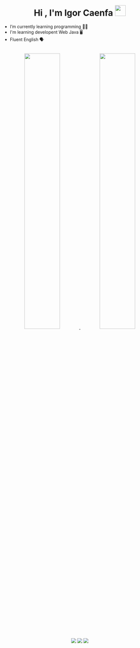 <h1 align="center" >Hi , I'm Igor Caenfa <img src="https://media.giphy.com/media/hvRJCLFzcasrR4ia7z/giphy.gif" width="35"></h1>

- I’m currently learning programming :man_technologist:
- I'm learning developent Web Java :desktop_computer:
- Fluent English :speaking_head:






 <br>
<div align="center">
<a href="https://github.com/IgorCaenfa">
<img width="48%" src="https://github-readme-stats.vercel.app/api?username=IgorCaenfa&show_icons=true&theme=default&include_all_commits=true&count_private=true"/>
<img width="48%" src="https://github-readme-stats.vercel.app/api/top-langs/?username=IgorCaenfa&layout=compact&langs_count=7&theme=default"/>
</div>
<br>
<br>
<div align="center">
<a href="https://www.linkedin.com/in/igor-caenfa-994b7a221/" target="_blank"><img src="https://img.shields.io/badge/-LinkedIn-%230077B5?style=for-the-badge&logo=linkedin&logoColor=white" target="_blank"></a>  
<a href="" target="_blank"><img src="https://img.shields.io/badge/-Instagram-%23E4405F?style=for-the-badge&logo=instagram&logoColor=white" target="_blank"></a>
 <a href = "igorcaenfa@gmail.com"><img src="https://img.shields.io/badge/Gmail-D14836?style=for-the-badge&logo=gmail&logoColor=white" target="_blank"></a>
    <div/>
 
 
 
<br>
<br> 
                        
